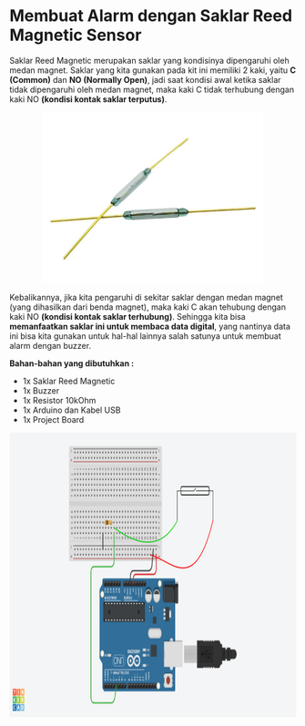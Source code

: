 # Membuat Alarm dengan Saklar Reed Magnetic Sensor

Saklar Reed Magnetic merupakan saklar yang kondisinya dipengaruhi oleh medan magnet. Saklar yang kita gunakan pada kit ini memiliki 2 kaki, yaitu **C (Common)** dan **NO (Normally Open)**, jadi saat kondisi awal ketika saklar tidak dipengaruhi oleh medan magnet, maka kaki C tidak terhubung dengan kaki NO **(kondisi kontak saklar terputus)**.

<p align="center">
<img src="/Gambar/magnetic-reed-switch.png" height="300">
</p>

Kebalikannya, jika kita pengaruhi di sekitar saklar dengan medan magnet (yang dihasilkan dari benda magnet), maka kaki C akan tehubung dengan kaki NO **(kondisi kontak saklar terhubung)**. Sehingga kita bisa **memanfaatkan saklar ini untuk membaca data digital**, yang nantinya data ini bisa kita gunakan untuk hal-hal lainnya salah satunya untuk membuat alarm dengan buzzer.

**Bahan-bahan yang dibutuhkan :**
* 1x Saklar Reed Magnetic
* 1x Buzzer
* 1x Resistor 10kOhm
* 1x Arduino dan Kabel USB
* 1x Project Board

<p align="center">
<img src="/Gambar/rangkaian-reed-magnetic-pull-down.png" height="500">
</p>


